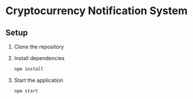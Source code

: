 # Cryptocurrency Notification System

## Setup

1. Clone the repository
2. Install dependencies
    ```bash
    npm install
    ```

3. Start the application
    ```bash
    npm start
    ```